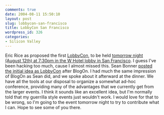 ```yaml
---
comments: true
date: 2004-08-11 15:50:10
layout: post
slug: lobbycon-san-francisco
title: LobbyCon San Francisco
wordpress_id: 326
categories:
- Silicon Valley
---
```


Eric Rice as proposed the first [LobbyCon](http://www.socialtext.net/m2m/index.cgi?lobbycon), to be held [tomorrow night (August 12th) at 7:30pm in the W Hotel lobby in San Francisco](http://eric.blognews.com/blog/_archives/2004/7/29/114849.html). I guess I've been hacking too much, cause I almost missed this. Sean Bonner [posted the initial idea as LobbyCon](http://www.seanbonner.com/blog/archives/000692.php#000692) after BlogOn. I had much the same impression of BlogOn as Sean did, and we spoke about it afterward at the dinner. We have all the tools at our disposal to organize a somewhat ad-hoc conference, providing many of the advantages that we currently get from the larger events. I think it sounds like an excellent idea, but I'm normally told that my guerrilla style events just wouldn't work. I would love for that to be wrong, so I'm going to the event tomorrow night to try to contribute what I can. Hope to see some of you there.

